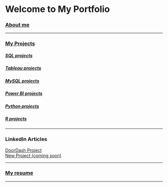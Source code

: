 # Welcome to My Portfolio

### [About me](/aboutme)

---

### [My Projects](/projects)

##### [SQL projects](/sql)
##### [Tableau projects](/tableau)
##### [MySQL projects](/mysql)
##### [Power BI projects](/power_bi)
##### [Python projects](/link)
##### [R projects](/link)

---

### LinkedIn Articles

[DoorDash Project](https://www.linkedin.com/pulse/through-doordash-look-customer-data-xavier-quinn/)  <br>
[New Project (coming soon)](/link)  <br>

---

### [My resume](files/XavierQuinn_Resume.pdf)

---


